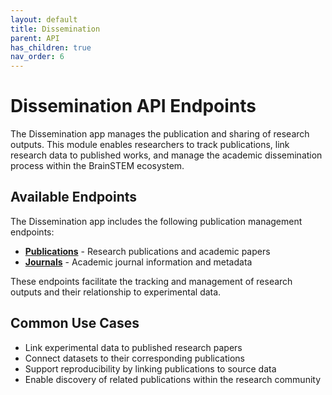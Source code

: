 ```yaml
---
layout: default
title: Dissemination
parent: API
has_children: true
nav_order: 6
---
```

# Dissemination API Endpoints

The Dissemination app manages the publication and sharing of research outputs. This module enables researchers to track publications, link research data to published works, and manage the academic dissemination process within the BrainSTEM ecosystem.

## Available Endpoints

The Dissemination app includes the following publication management endpoints:

- **[Publications](/api/dissemination/publication/)** - Research publications and academic papers
- **[Journals](/api/dissemination/journal/)** - Academic journal information and metadata

These endpoints facilitate the tracking and management of research outputs and their relationship to experimental data.

## Common Use Cases

- Link experimental data to published research papers
- Connect datasets to their corresponding publications
- Support reproducibility by linking publications to source data
- Enable discovery of related publications within the research community

